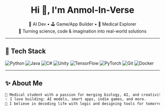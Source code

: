 <h1 align="center">Hi 👋, I'm Anmol-In-Verse</h1>
<p align="center">
  🧠 AI Dev • 🕹️ Game/App Builder • 🧬 Medical Explorer  
  <br>🚀 Turning science, code & imagination into real-world solutions
</p>

---

## 🚀 Tech Stack

![Python](https://img.shields.io/badge/-Python-3776AB?style=flat&logo=python&logoColor=white)
![Java](https://img.shields.io/badge/-Java-007396?style=flat&logo=java&logoColor=white)
![C#](https://img.shields.io/badge/-C%23-239120?style=flat&logo=c-sharp&logoColor=white)
![Unity](https://img.shields.io/badge/-Unity-000000?style=flat&logo=unity&logoColor=white)
![TensorFlow](https://img.shields.io/badge/-TensorFlow-FF6F00?style=flat&logo=tensorflow&logoColor=white)
![PyTorch](https://img.shields.io/badge/-PyTorch-EE4C2C?style=flat&logo=pytorch&logoColor=white)
![Git](https://img.shields.io/badge/-Git-F05032?style=flat&logo=git&logoColor=white)
![Docker](https://img.shields.io/badge/-Docker-2496ED?style=flat&logo=docker&logoColor=white)

---

## ✨ About Me

```txt
🌟 Medical student with a passion for merging biology, AI, and creativity.  
💡 I love building: AI models, smart apps, indie games, and more.  
🧠 I believe in decoding life with logic and designing tools for tomorrow.
